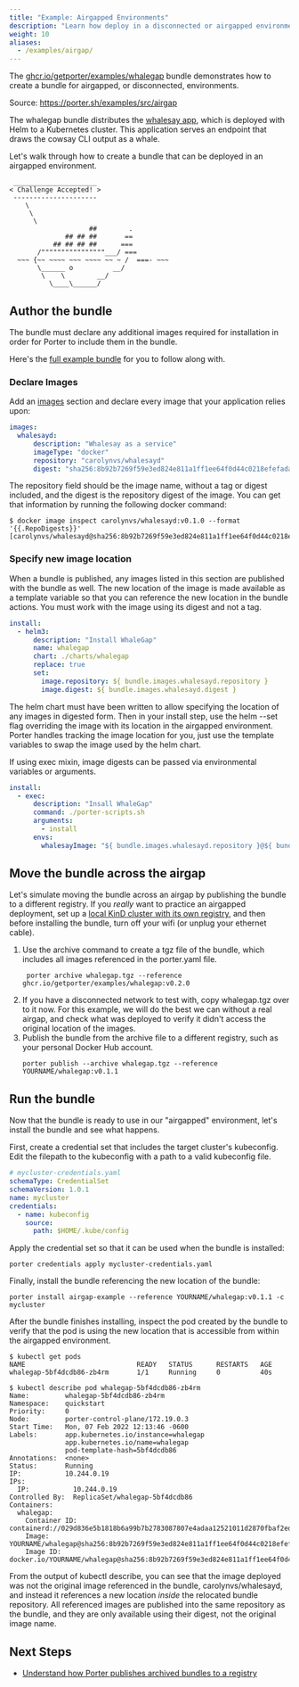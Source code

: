 ```yaml
---
title: "Example: Airgapped Environments"
description: "Learn how deploy in a disconnected or airgapped environments with Porter"
weight: 10
aliases:
  - /examples/airgap/
---
```


The [ghcr.io/getporter/examples/whalegap] bundle demonstrates how to create a bundle for airgapped, or disconnected, environments. 

Source: https://porter.sh/examples/src/airgap

The whalegap bundle distributes the [whalesay app], which is deployed with Helm to a Kubernetes cluster.
This application serves an endpoint that draws the cowsay CLI output as a whale.

Let's walk through how to create a bundle that can be deployed in an airgapped environment.

```
 _____________________
< Challenge Accepted! >
 ---------------------
    \
     \
      \
                    ##        .
              ## ## ##       ==
           ## ## ## ##      ===
       /""""""""""""""""___/ ===
  ~~~ {~~ ~~~~ ~~~ ~~~~ ~~ ~ /  ===- ~~~
       \______ o          __/
        \    \        __/
          \____\______/
```

## Author the bundle
The bundle must declare any additional images required for installation in order for Porter to include them in the bundle.

Here's the [full example bundle][whalegap] for you to
follow along with.

[whalegap]: /examples/src/airgap/

### Declare Images

Add an [images] section and declare every image that your application relies upon:

```yaml
images:
  whalesayd:
      description: "Whalesay as a service"
      imageType: "docker"
      repository: "carolynvs/whalesayd"
      digest: "sha256:8b92b7269f59e3ed824e811a1ff1ee64f0d44c0218efefada57a4bebc2d7ef6f"
```

The repository field should be the image name, without a tag or digest included, and the digest is the repository digest of the image.
You can get that information by running the following docker command:

```console
$ docker image inspect carolynvs/whalesayd:v0.1.0 --format '{{.RepoDigests}}'
[carolynvs/whalesayd@sha256:8b92b7269f59e3ed824e811a1ff1ee64f0d44c0218efefada57a4bebc2d7ef6f]
```

### Specify new image location

When a bundle is published, any images listed in this section are published with the bundle as well.
The new location of the image is made available as a template variable so that you can reference the new location in the bundle actions.
You must work with the image using its digest and not a tag.

```yaml
install:
  - helm3:
      description: "Install WhaleGap"
      name: whalegap
      chart: ./charts/whalegap
      replace: true
      set:
        image.repository: ${ bundle.images.whalesayd.repository }
        image.digest: ${ bundle.images.whalesayd.digest }
```

The helm chart must have been written to allow specifying the location of any images in digested form.
Then in your install step, use the helm \--set flag overriding the image with its location in the airgapped environment.
Porter handles tracking the image location for you, just use the template variables to swap the image used by the helm chart.

[images]: /docs/bundle/manifest/#images

If using exec mixin, image digests can be passed via environmental variables or arguments.

```yaml
install:
  - exec:
      description: "Insall WhaleGap"
      command: ./porter-scripts.sh
      arguments:
        - install
      envs:
        whalesayImage: "${ bundle.images.whalesayd.repository }@${ bundle.images.whalesayd.digest }"
```


## Move the bundle across the airgap

Let's simulate moving the bundle across an airgap by publishing the bundle to a different registry.
If you _really_ want to practice an airgapped deployment, set up a [local KinD cluster with its own registry](https://kind.sigs.k8s.io/docs/user/local-registry/), and then before installing the bundle, turn off your wifi (or unplug your ethernet cable).

1. Use the archive command to create a tgz file of the bundle, which includes all images referenced in the porter.yaml file.
    ```console
     porter archive whalegap.tgz --reference ghcr.io/getporter/examples/whalegap:v0.2.0
    ```
2. If you have a disconnected network to test with, copy whalegap.tgz over to it now.
   For this example, we will do the best we can without a real airgap, and check what was deployed to verify it didn't access the original location of the images.
3. Publish the bundle from the archive file to a different registry, such as your personal Docker Hub account.
    ```console
    porter publish --archive whalegap.tgz --reference YOURNAME/whalegap:v0.1.1
    ```

## Run the bundle

Now that the bundle is ready to use in our "airgapped" environment, let's install the bundle and see what happens.

First, create a credential set that includes the target cluster's kubeconfig.
Edit the filepath to the kubeconfig with a path to a valid kubeconfig file.

```yaml
# mycluster-credentials.yaml
schemaType: CredentialSet
schemaVersion: 1.0.1
name: mycluster
credentials:
  - name: kubeconfig
    source:
      path: $HOME/.kube/config
```

Apply the credential set so that it can be used when the bundle is installed:

```console
porter credentials apply mycluster-credentials.yaml
```

Finally, install the bundle referencing the new location of the bundle:

```console
porter install airgap-example --reference YOURNAME/whalegap:v0.1.1 -c mycluster
```

After the bundle finishes installing, inspect the pod created by the bundle to verify that the pod is using the new location that is accessible from within the airgapped environment. 

```console
$ kubectl get pods
NAME                            READY   STATUS      RESTARTS   AGE
whalegap-5bf4dcdb86-zb4rm       1/1     Running     0          40s

$ kubectl describe pod whalegap-5bf4dcdb86-zb4rm
Name:         whalegap-5bf4dcdb86-zb4rm
Namespace:    quickstart
Priority:     0
Node:         porter-control-plane/172.19.0.3
Start Time:   Mon, 07 Feb 2022 12:13:46 -0600
Labels:       app.kubernetes.io/instance=whalegap
              app.kubernetes.io/name=whalegap
              pod-template-hash=5bf4dcdb86
Annotations:  <none>
Status:       Running
IP:           10.244.0.19
IPs:
  IP:           10.244.0.19
Controlled By:  ReplicaSet/whalegap-5bf4dcdb86
Containers:
  whalegap:
    Container ID:   containerd://029d836e5b1818b6a99b7b2783087807e4adaa12521011d2870fbaf2ed876a5e
    Image:          YOURNAME/whalegap@sha256:8b92b7269f59e3ed824e811a1ff1ee64f0d44c0218efefada57a4bebc2d7ef6f
    Image ID:       docker.io/YOURNAME/whalegap@sha256:8b92b7269f59e3ed824e811a1ff1ee64f0d44c0218efefada57a4bebc2d7ef6f
```

From the output of kubectl describe, you can see that the image deployed was not the original image referenced in the bundle, carolynvs/whalesayd, and instead it references a new location _inside_ the relocated bundle repository.
All referenced images are published into the same repository as the bundle, and they are only available using their digest, not the original image name.

## Next Steps

* [Understand how Porter publishes archived bundles to a registry](/archive-bundles/)

[ghcr.io/getporter/examples/whalegap]: https://github.com/orgs/getporter/packages/container/package/examples%2Fwhalegap
[whalesay app]: https://github.com/carolynvs/whalesayd
